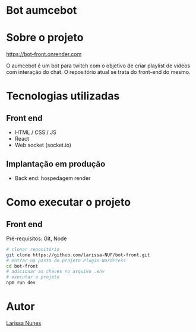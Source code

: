 # Bot aumcebot

# Sobre o projeto

https://bot-front.onrender.com

O aumcebot é um bot para twitch com o objetivo de criar playlist de vídeos com interação do chat. O repositório atual se trata do front-end do mesmo.

# Tecnologias utilizadas

## Front end
- HTML / CSS / JS
- React
- Web socket (socket.io)
## Implantação em produção
- Back end: hospedagem render

# Como executar o projeto

## Front end 
Pré-requisitos: Git, Node

```bash
# clonar repositório
git clone https://github.com/larissa-NUF/bot-front.git
# entrar na pasta do projeto Plugin WordPress
cd bot-front
# adicionar as chaves no arquivo .env
# executar o projeto
npm run dev
```

# Autor

[Larissa Nunes](https://github.com/larissa-NUF)
